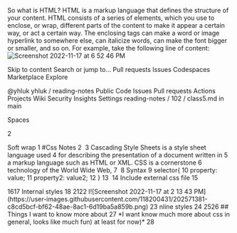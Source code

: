 So what is HTML?
HTML is a markup language that defines the structure of your content. 
HTML consists of a series of elements, which you use to enclose, or wrap, 
different parts of the content to make it appear a certain way, or act
a certain way. The enclosing tags can make a word or image hyperlink to 
somewhere else, can italicize words, can make the font bigger or smaller, 
and so on. For example, take the following line of content:
![Screenshot 2022-11-17 at 6 52 46 PM](https://user-images.githubusercontent.com/118200431/202606622-5b599de0-65f6-417d-b124-ceabf71ec030.png)


Skip to content
Search or jump to…
Pull requests
Issues
Codespaces
Marketplace
Explore
 
@yhluk 
yhluk
/
reading-notes
Public
Code
Issues
Pull requests
Actions
Projects
Wiki
Security
Insights
Settings
reading-notes
/
102
/
class5.md
in
main
 

Spaces

2

Soft wrap
1
#Css Notes 
2
​
3
Cascading Style Sheets is a style sheet language used 
4
for describing the presentation of a document written in 
5
a markup language such as HTML or XML. CSS is a cornerstone 
6
technology of the World Wide Web,
7
​
8
Syntax
9
selector{
10
property: value;
11
property2: value2;
12
}
13
​
14
Include external css file
15
<link rel="stylesheet" type="text/css" href="/style.css" />
16
​
17
Internal styles
18
<style type="text/css">
19
div { color: #444;}
20
</style>
21
​
22
I![Screenshot 2022-11-17 at 2 13 43 PM](https://user-images.githubusercontent.com/118200431/202571381-c8cd5bcf-bf62-48ae-8ac1-6d19ba5a859b.png)
23
nline styles
24
<tag style="property: value"> </tag>
25
​
26
## Things I want to know more about
27
*I want know much more about css in general, looks like much fun) at least for now)*
28
​
